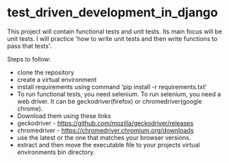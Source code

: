 # test_driven_development_in_django
This project will contain functional tests and unit tests. Its main focus will be unit tests. I will practice 'how to write unit tests and then write functions to pass that tests'.

Steps to follow:
- clone the repository
- create a virtual environment
- install requirements using command 'pip install -r requirements.txt'
- To run functional tests, you need selenium. To run selenium, you need a web driver. It can be geckodriver(firefox) or chromedriver(google chrome).
- Download them using these links
- geckodriver - https://github.com/mozilla/geckodriver/releases
- chromedriver - https://chromedriver.chromium.org/downloads
- use the latest or the one that matches your browser versions.
- extract and then move the executable file to your projects virtual environments bin directory.
